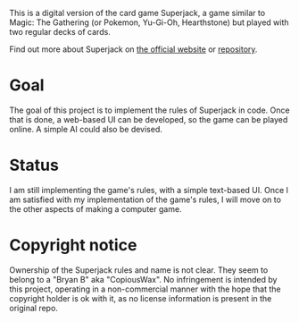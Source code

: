 This is a digital version of the card game Superjack, a game similar to Magic: The Gathering (or Pokemon, Yu-Gi-Oh, Hearthstone) but played with two regular decks of cards.

Find out more about Superjack on [the official website](https://www.superjackthegame.com/) or [repository](https://github.com/superjackthegame/sjthegame).

Goal
====

The goal of this project is to implement the rules of Superjack in code. Once that is done, a web-based UI can be developed, so the game can be played online. A simple AI could also be devised.

Status
======

I am still implementing the game's rules, with a simple text-based UI. Once I am satisfied with my implementation of the game's rules, I will move on to the other aspects of making a computer game.

Copyright notice
================

Ownership of the Superjack rules and name is not clear. They seem to belong to a "Bryan B" aka "CopiousWax". No infringement is intended by this project, operating in a non-commercial manner with the hope that the copyright holder is ok with it, as no license information is present in the original repo.
